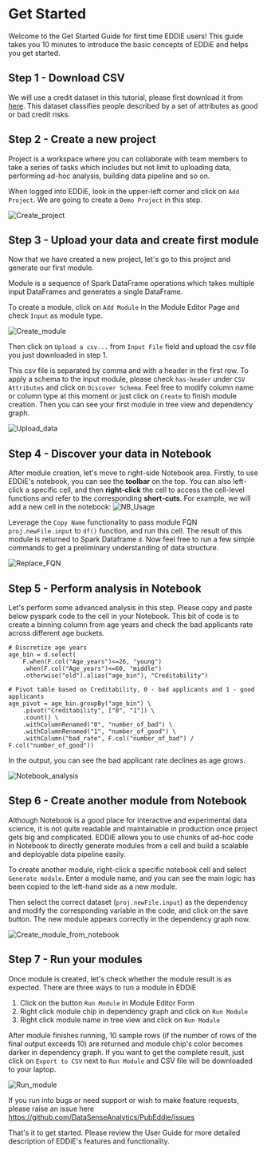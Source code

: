 # Get Started

Welcome to the Get Started Guide for first time EDDiE users! This guide takes you 10 minutes to introduce the basic concepts of EDDiE and helps you get started.

## Step 1 - Download CSV

We will use a credit dataset in this tutorial, please first download it from [here](./credit_data.csv). This dataset classifies people described by a set of attributes as good or bad credit risks.

## Step 2 - Create a new project

Project is a workspace where you can collaborate with team members to take a series of tasks which includes but not limit to uploading data, performing ad-hoc analysis, building data pipeline and so on.

When logged into EDDiE, look in the upper-left corner and click on `Add Project`. We are going to create a `Demo Project` in this step.

![Create_project](./Create_project.gif)

## Step 3 - Upload your data and create first module

Now that we have created a new project, let's go to this project and generate our first module.

Module is a sequence of Spark DataFrame operations which takes multiple input DataFrames and generates a single DataFrame.

To create a module, click on `Add Module` in the Module Editor Page and check `Input` as module type.

![Create_module](./Create_module.gif)

Then click on `Upload a csv...` from `Input File` field and upload the csv file you just downloaded in step 1. 

This csv file is separated by comma and with a header in the first row. To apply a schema to the input module, please check `has-header` under `CSV Attributes` and click on `Discover Schema`. Feel free to modify column name or column type at this moment or just click on `Create` to finish module creation. Then you can see your first module in tree view and dependency graph.

![Upload_data](./Upload_data.gif)

## Step 4 - Discover your data in Notebook

After module creation, let's move to right-side Notebook area. Firstly, to use EDDiE's notebook, you can see the **toolbar** on the top. You can also left-click a specific cell, and then **right-click** the cell to access the cell-level functions and refer to the corresponding **short-cuts**. For example, we will add a new cell in the notebook:
![NB_Usage](./NB_Usage.gif)

Leverage the `Copy Name` functionality to pass module FQN `proj.newFile.input` to `df()` function, and run this cell. The result of this module is returned to Spark Dataframe `d`. Now feel free to run a few simple commands to get a preliminary understanding of data structure.

![Replace_FQN](./Replace_notebook_module_FQN.gif)

## Step 5 - Perform analysis in Notebook

Let's perform some advanced analysis in this step. Please copy and paste below pyspark code to the cell in your Notebook. This bit of code is to create a binning column from age years and check the bad applicants rate across different age buckets.

```
# Discretize age years
age_bin = d.select(
    F.when(F.col("Age_years")<=26, "young")
    .when(F.col("Age_years")<=60, "middle")
    .otherwise("old").alias("age_bin"), "Creditability")

# Pivot table based on Creditability, 0 - bad applicants and 1 - good applicants
age_pivot = age_bin.groupBy("age_bin") \
    .pivot("Creditability", ["0", "1"]) \
    .count() \
    .withColumnRenamed("0", "number_of_bad") \
    .withColumnRenamed("1", "number_of_good") \
    .withColumn("bad_rate", F.col("number_of_bad") / F.col("number_of_good"))
```

In the output, you can see the bad applicant rate declines as age grows.

![Notebook_analysis](./Notebook_analysis.png)

## Step 6 - Create another module from Notebook

Although Notebook is a good place for interactive and experimental data science, it is not quite readable and maintainable in production once project gets big and complicated. EDDiE allows you to use chunks of ad-hoc code in Notebook to directly generate modules from a cell and build a scalable and deployable data pipeline easily.

To create another module, right-click a specific notebook cell and select `Generate module`. Enter a module name, and you can see the main logic has been copied to the left-hand side as a new module.

Then select the correct dataset (`proj.newFile.input`) as the dependency and modify the corresponding variable in the code, and click on the save button. The new module appears correctly in the dependency graph now.

![Create_module_from_notebook](./Create_module_from_notebook.gif)

## Step 7 - Run your modules

Once module is created, let's check whether the module result is as expected. There are three ways to run a module in EDDiE
1. Click on the button `Run Module` in Module Editor Form
2. Right click module chip in dependency graph and click on `Run Module`
3. Right click module name in tree view and click on `Run Module`

After module finishes running, 10 sample rows (if the number of rows of the final output exceeds 10) are returned and module chip's color becomes darker in dependency graph. If you want to get the complete result, just click on `Export to CSV` next to `Run Module` and CSV file will be downloaded to your laptop.

![Run_module](./Run_module.gif)

If you run into bugs or need support or wish to make feature requests, please raise an issue here https://github.com/DataSenseAnalytics/PubEddie/issues 

That's it to get started. Please review the User Guide for more detailed description of EDDiE's features and functionality.
